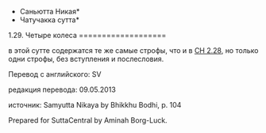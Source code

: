 * Саньютта Никая*
* Чатучакка сутта*

1\.29\. Четыре колеса
\=\=\=\=\=\=\=\=\=\=\=\=\=\=\=\=\=\=\=

в этой сутте содержатся те же самые строфы, что и в [СН 2\.28](/sn2\.28/ru/sv), но только одни строфы, без вступления и послесловия\.

Перевод с английского: SV

редакция перевода: 09\.05\.2013

источник: Samyutta Nikaya by Bhikkhu Bodhi, p\. 104

Prepared for SuttaCentral by Aminah Borg\-Luck\.